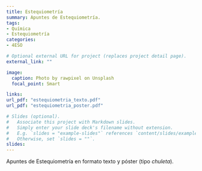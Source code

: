 ```yaml
---
title: Estequiometría
summary: Apuntes de Estequiometría.
tags: 
- Química
- Estequiometría
categories:
- 4ESO

# Optional external URL for project (replaces project detail page).
external_link: ""

image:
  caption: Photo by rawpixel on Unsplash
  focal_point: Smart

links:
url_pdf: "estequiometria_texto.pdf"
url_pdf: "estequiometria_poster.pdf"

# Slides (optional).
#   Associate this project with Markdown slides.
#   Simply enter your slide deck's filename without extension.
#   E.g. `slides = "example-slides"` references `content/slides/example-slides.md`.
#   Otherwise, set `slides = ""`.
slides: 
---
```


Apuntes de Estequiometría en formato texto y póster (tipo _chuleta_).

